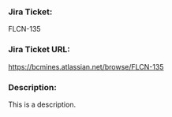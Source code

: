 ### Jira Ticket:
FLCN-135

### Jira Ticket URL:
https://bcmines.atlassian.net/browse/FLCN-135

### Description:
This is a description.